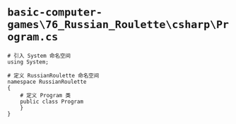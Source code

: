 # `basic-computer-games\76_Russian_Roulette\csharp\Program.cs`

```
# 引入 System 命名空间
using System;

# 定义 RussianRoulette 命名空间
namespace RussianRoulette
{
    # 定义 Program 类
    public class Program
    }
}
```